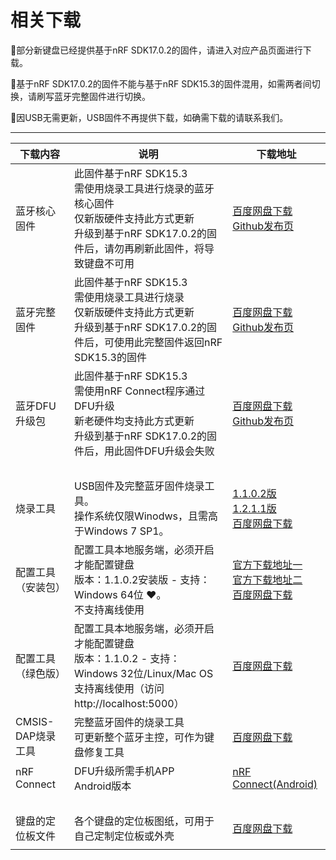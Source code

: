 相关下载
==========

📢部分新键盘已经提供基于nRF SDK17.0.2的固件，请进入对应产品页面进行下载。

📢基于nRF SDK17.0.2的固件不能与基于nRF SDK15.3的固件混用，如需两者间切换，请刷写蓝牙完整固件进行切换。

📢因USB无需更新，USB固件不再提供下载，如确需下载的请联系我们。

---------------

| 下载内容       | 说明          | 下载地址 |
| ------------|  ------------| ------------ |
| 蓝牙核心固件 | 此固件基于nRF SDK15.3<br>需使用烧录工具进行烧录的蓝牙核心固件<br>仅新版硬件支持此方式更新<br>升级到基于nRF SDK17.0.2的固件后，请勿再刷新此固件，将导致键盘不可用 | <a href="https://eyun.baidu.com/s/3bpVmTzx" class="button2">百度网盘下载</a> </br> <a href="https://github.com/genokolar/nrf52-keyboard/releases" class="button2">Github发布页</a> |
| 蓝牙完整固件 | 此固件基于nRF SDK15.3<br>需使用烧录工具进行烧录<br>仅新版硬件支持此方式更新<br>升级到基于nRF SDK17.0.2的固件后，可使用此完整固件返回nRF SDK15.3的固件 | <a href="https://eyun.baidu.com/s/3ghoXQDX" class="button2">百度网盘下载</a> </br> <a href="https://github.com/genokolar/nrf52-keyboard/releases" class="button2">Github发布页</a> |
| 蓝牙DFU升级包 | 此固件基于nRF SDK15.3<br>需使用nRF Connect程序通过DFU升级<br>新老硬件均支持此方式更新<br>升级到基于nRF SDK17.0.2的固件后，用此固件DFU升级会失败|<a href="https://eyun.baidu.com/s/3jJpXwG2" class="button2">百度网盘下载</a> </br> <a href="https://github.com/genokolar/nrf52-keyboard/releases" class="button2">Github发布页</a>|
| <br>| | |
| 烧录工具 | USB固件及完整蓝牙固件烧录工具。</br>操作系统仅限Winodws，且需高于Windows 7 SP1。 | <a href="http://glab.online/down/wch_nrf_burner_setup_1.1.0.2.exe" class="button">1.1.0.2版</a><br><a href="http://glab.online/down/wch_nrf_burner_setup_1.2.1.1.exe" class="button">1.2.1.1版</a><br> <a href="https://eyun.baidu.com/s/3c2Tjcsg" class="button2">百度网盘下载</a> |
| 配置工具（安装包） | 配置工具本地服务端，必须开启才能配置键盘<br>版本：1.1.0.2安装版 - 支持：Windows 64位 ❤️。<br>不支持离线使用 | <a href="http://glab.online/down/lkb_configurator_setup_1.0.2.0.exe" class="button">官方下载地址一</a><br><a href="http://lotkb.cn/down/lkb_configurator_setup_1.0.2.0.exe" class="button">官方下载地址二</a><br><a href="https://eyun.baidu.com/s/3dmjVfK" class="button2">百度网盘下载</a> |
| 配置工具（绿色版） | 配置工具本地服务端，必须开启才能配置键盘<br>版本：1.1.0.2 - 支持：Windows 32位/Linux/Mac OS<br>支持离线使用（访问http://localhost:5000） | <a href="https://eyun.baidu.com/s/3c3X2Zmw" class="button2">百度网盘下载</a> |
| CMSIS-DAP烧录工具 | 完整蓝牙固件的烧录工具<br> 可更新整个蓝牙主控，可作为键盘修复工具| <a href="https://eyun.baidu.com/s/3smnHnI1" class="button2">百度网盘下载</a> |
| nRF Connect | DFU升级所需手机APP<br>Android版本 |<a href="http://glab.online/down/nRF.Connect.apk" class="button">nRF Connect(Android)</a>|
| <br>| | |
| 键盘的定位板文件 | 各个键盘的定位板图纸，可用于自己定制定位板或外壳 |<a href="https://eyun.baidu.com/s/3kWhhSeb" class="button2">百度网盘下载</a>|
| | | |

